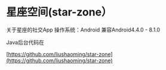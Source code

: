 # 星座空间(star-zone）

关于星座的社交App
操作系统：Android
兼容Android4.4.0 - 8.1.0

Java后台代码在

[https://github.com/liushaoming/star-zone](https://github.com/liushaoming/star-zone)

